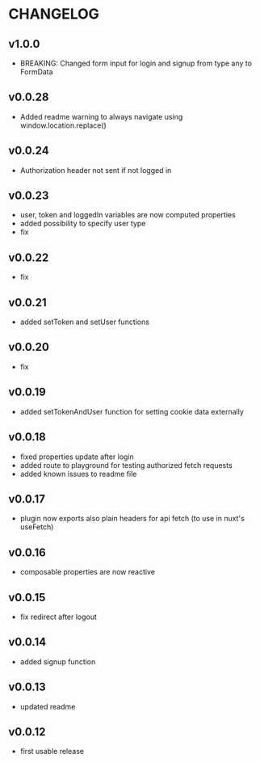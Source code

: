 # CHANGELOG

## v1.0.0

- BREAKING: Changed form input for login and signup from type any to FormData

## v0.0.28

- Added readme warning to always navigate using window.location.replace()

## v0.0.24

- Authorization header not sent if not logged in

## v0.0.23

- user, token and loggedIn variables are now computed properties
- added possibility to specify user type
- fix

## v0.0.22

- fix

## v0.0.21

- added setToken and setUser functions

## v0.0.20

- fix

## v0.0.19

- added setTokenAndUser function for setting cookie data externally

## v0.0.18

- fixed properties update after login
- added route to playground for testing authorized fetch requests
- added known issues to readme file

## v0.0.17

- plugin now exports also plain headers for api fetch (to use in nuxt's useFetch)

## v0.0.16

- composable properties are now reactive

## v0.0.15

- fix redirect after logout

## v0.0.14

- added signup function

## v0.0.13

- updated readme

## v0.0.12

- first usable release
